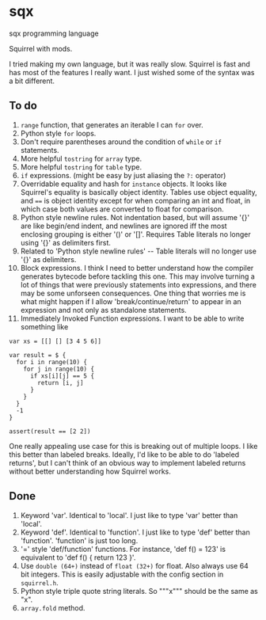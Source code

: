 # sqx

sqx programming language

Squirrel with mods.

I tried making my own language, but it was really slow. Squirrel is fast and has most of the features I really want. I just wished some of the syntax was a bit different.

## To do

1. `range` function, that generates an iterable I can `for` over.
1. Python style `for` loops.
1. Don't require parentheses around the condition of `while` or `if` statements.
1. More helpful `tostring` for `array` type.
1. More helpful `tostring` for `table` type.
1. `if` expressions. (might be easy by just aliasing the `?:` operator)
1. Overridable equality and hash for `instance` objects. It looks like Squirrel's equality is basically object identity. Tables use object equality, and `==` is object identity except for when comparing an int and float, in which case both values are converted to float for comparison.
1. Python style newline rules. Not indentation based, but will assume '{}' are like begin/end indent, and newlines are ignored iff the most enclosing grouping is either '()' or '[]'. Requires Table literals no longer using '{}' as delimiters first.
1. Related to 'Python style newline rules' -- Table literals will no longer use '{}' as delimiters.
1. Block expressions. I think I need to better understand how the compiler generates bytecode before tackling this one. This may involve turning a lot of things that were previously statements into expressions, and there may be some unforseen consequences. One thing that worries me is what might happen if I allow 'break/continue/return' to appear in an expression and not only as standalone statements.
1. Immediately Invoked Function expressions. I want to be able to write something like

  ```
  var xs = [[] [] [3 4 5 6]]

  var result = $ {
    for i in range(10) {
      for j in range(10) {
        if xs[i][j] == 5 {
          return [i, j]
        }
      }
    }
    -1
  }

  assert(result == [2 2])
  ```

  One really appealing use case for this is breaking out of multiple loops. I like this better than labeled breaks. Ideally, I'd like to be able to do 'labeled returns', but I can't think of an obvious way to implement labeled returns without better understanding how Squirrel works.

## Done

1. Keyword 'var'. Identical to 'local'. I just like to type 'var' better than 'local'.
1. Keyword 'def'. Identical to 'function'. I just like to type 'def' better than 'function'. 'function' is just too long.
1. '=' style 'def/function' functions. For instance, 'def f() = 123' is equivalent to 'def f() { return 123 }'.
1. Use `double (64+)` instead of `float (32+)` for float. Also always use 64 bit integers. This is easily adjustable with the config section in `squirrel.h`.
1. Python style triple quote string literals. So """x""" should be the same as "x".
1. `array.fold` method.
